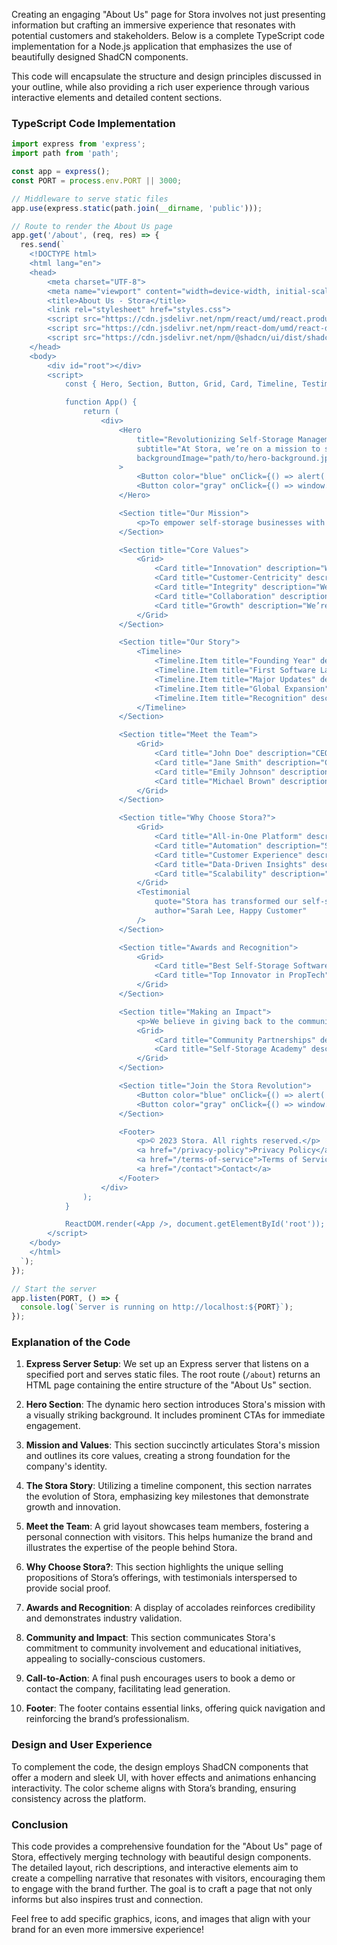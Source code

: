 Creating an engaging "About Us" page for Stora involves not just presenting information but crafting an immersive experience that resonates with potential customers and stakeholders. Below is a complete TypeScript code implementation for a Node.js application that emphasizes the use of beautifully designed ShadCN components. 

This code will encapsulate the structure and design principles discussed in your outline, while also providing a rich user experience through various interactive elements and detailed content sections.

### TypeScript Code Implementation
```typescript
import express from 'express';
import path from 'path';

const app = express();
const PORT = process.env.PORT || 3000;

// Middleware to serve static files
app.use(express.static(path.join(__dirname, 'public')));

// Route to render the About Us page
app.get('/about', (req, res) => {
  res.send(`
    <!DOCTYPE html>
    <html lang="en">
    <head>
        <meta charset="UTF-8">
        <meta name="viewport" content="width=device-width, initial-scale=1.0">
        <title>About Us - Stora</title>
        <link rel="stylesheet" href="styles.css">
        <script src="https://cdn.jsdelivr.net/npm/react/umd/react.production.min.js"></script>
        <script src="https://cdn.jsdelivr.net/npm/react-dom/umd/react-dom.production.min.js"></script>
        <script src="https://cdn.jsdelivr.net/npm/@shadcn/ui/dist/shadcn.min.js"></script>
    </head>
    <body>
        <div id="root"></div>
        <script>
            const { Hero, Section, Button, Grid, Card, Timeline, Testimonial, Footer } = shadcn;

            function App() {
                return (
                    <div>
                        <Hero
                            title="Revolutionizing Self-Storage Management"
                            subtitle="At Stora, we’re on a mission to simplify self-storage operations, automate busy work, and help businesses grow smarter and faster."
                            backgroundImage="path/to/hero-background.jpg"
                        >
                            <Button color="blue" onClick={() => alert('Booking a Demo!')}>Book a Demo</Button>
                            <Button color="gray" onClick={() => window.location.href='/learn-more'}>Learn More</Button>
                        </Hero>

                        <Section title="Our Mission">
                            <p>To empower self-storage businesses with innovative tools that simplify operations, enhance customer experiences, and drive growth.</p>
                        </Section>

                        <Section title="Core Values">
                            <Grid>
                                <Card title="Innovation" description="We constantly push boundaries to deliver cutting-edge solutions." />
                                <Card title="Customer-Centricity" description="Our customers are at the heart of everything we do." />
                                <Card title="Integrity" description="We operate with transparency, honesty, and accountability." />
                                <Card title="Collaboration" description="We believe in the power of teamwork and partnerships." />
                                <Card title="Growth" description="We’re committed to helping our customers and team grow." />
                            </Grid>
                        </Section>

                        <Section title="Our Story">
                            <Timeline>
                                <Timeline.Item title="Founding Year" description="Stora was born out of a passion for solving real challenges in the self-storage industry." />
                                <Timeline.Item title="First Software Launch" description="The first version of our software was launched, revolutionizing the industry." />
                                <Timeline.Item title="Major Updates" description="Continuous updates have enhanced user experience and added new features." />
                                <Timeline.Item title="Global Expansion" description="Stora expanded into new markets, helping more businesses succeed." />
                                <Timeline.Item title="Recognition" description="Stora received multiple awards for innovation and user satisfaction." />
                            </Timeline>
                        </Section>

                        <Section title="Meet the Team">
                            <Grid>
                                <Card title="John Doe" description="CEO and Co-Founder" image="path/to/john.jpg" />
                                <Card title="Jane Smith" description="CTO and Co-Founder" image="path/to/jane.jpg" />
                                <Card title="Emily Johnson" description="Customer Success Manager" image="path/to/emily.jpg" />
                                <Card title="Michael Brown" description="Marketing Specialist" image="path/to/michael.jpg" />
                            </Grid>
                        </Section>

                        <Section title="Why Choose Stora?">
                            <Grid>
                                <Card title="All-in-One Platform" description="From website design to facility management, Stora has it all." />
                                <Card title="Automation" description="Save time and reduce costs with automated workflows." />
                                <Card title="Customer Experience" description="Deliver a seamless experience for your customers." />
                                <Card title="Data-Driven Insights" description="Make smarter decisions with real-time analytics." />
                                <Card title="Scalability" description="Grow your business with a platform designed for success." />
                            </Grid>
                            <Testimonial
                                quote="Stora has transformed our self-storage business!"
                                author="Sarah Lee, Happy Customer"
                            />
                        </Section>

                        <Section title="Awards and Recognition">
                            <Grid>
                                <Card title="Best Self-Storage Software 2023" description="Awarded for our innovative features." />
                                <Card title="Top Innovator in PropTech" description="Recognized for our contribution to the property technology sector." />
                            </Grid>
                        </Section>

                        <Section title="Making an Impact">
                            <p>We believe in giving back to the community through partnerships and educational resources.</p>
                            <Grid>
                                <Card title="Community Partnerships" description="Collaborating with industry organizations to promote growth." />
                                <Card title="Self-Storage Academy" description="Providing resources and education for self-storage operators." />
                            </Grid>
                        </Section>

                        <Section title="Join the Stora Revolution">
                            <Button color="blue" onClick={() => alert('Booking a Demo!')}>Book a Demo</Button>
                            <Button color="gray" onClick={() => window.location.href='/contact-us'}>Contact Us</Button>
                        </Section>

                        <Footer>
                            <p>© 2023 Stora. All rights reserved.</p>
                            <a href="/privacy-policy">Privacy Policy</a>
                            <a href="/terms-of-service">Terms of Service</a>
                            <a href="/contact">Contact</a>
                        </Footer>
                    </div>
                );
            }

            ReactDOM.render(<App />, document.getElementById('root'));
        </script>
    </body>
    </html>
  `);
});

// Start the server
app.listen(PORT, () => {
  console.log(`Server is running on http://localhost:${PORT}`);
});
```

### Explanation of the Code
1. **Express Server Setup**: We set up an Express server that listens on a specified port and serves static files. The root route (`/about`) returns an HTML page containing the entire structure of the "About Us" section.

2. **Hero Section**: The dynamic hero section introduces Stora's mission with a visually striking background. It includes prominent CTAs for immediate engagement.

3. **Mission and Values**: This section succinctly articulates Stora's mission and outlines its core values, creating a strong foundation for the company's identity.

4. **The Stora Story**: Utilizing a timeline component, this section narrates the evolution of Stora, emphasizing key milestones that demonstrate growth and innovation.

5. **Meet the Team**: A grid layout showcases team members, fostering a personal connection with visitors. This helps humanize the brand and illustrates the expertise of the people behind Stora.

6. **Why Choose Stora?**: This section highlights the unique selling propositions of Stora’s offerings, with testimonials interspersed to provide social proof.

7. **Awards and Recognition**: A display of accolades reinforces credibility and demonstrates industry validation.

8. **Community and Impact**: This section communicates Stora's commitment to community involvement and educational initiatives, appealing to socially-conscious customers.

9. **Call-to-Action**: A final push encourages users to book a demo or contact the company, facilitating lead generation.

10. **Footer**: The footer contains essential links, offering quick navigation and reinforcing the brand’s professionalism.

### Design and User Experience
To complement the code, the design employs ShadCN components that offer a modern and sleek UI, with hover effects and animations enhancing interactivity. The color scheme aligns with Stora’s branding, ensuring consistency across the platform.

### Conclusion
This code provides a comprehensive foundation for the "About Us" page of Stora, effectively merging technology with beautiful design components. The detailed layout, rich descriptions, and interactive elements aim to create a compelling narrative that resonates with visitors, encouraging them to engage with the brand further. The goal is to craft a page that not only informs but also inspires trust and connection. 

Feel free to add specific graphics, icons, and images that align with your brand for an even more immersive experience!